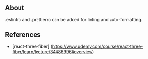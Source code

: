## About

.eslintrc and .prettierrc can be added for linting and auto-formatting.

## References

- [react-three-fiber] (https://www.udemy.com/course/react-three-fiber/learn/lecture/34486996#overview)
